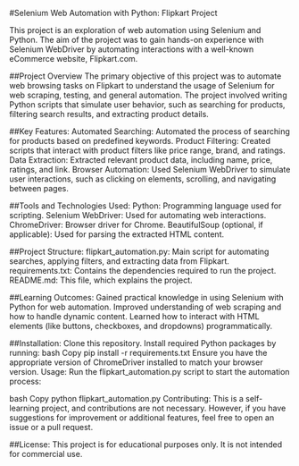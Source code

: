 #Selenium Web Automation with Python: Flipkart Project

This project is an exploration of web automation using Selenium and Python. The aim of the project was to gain hands-on experience with Selenium WebDriver by automating interactions with a well-known eCommerce website, Flipkart.com.

##Project Overview
The primary objective of this project was to automate web browsing tasks on Flipkart to understand the usage of Selenium for web scraping, testing, and general automation. The project involved writing Python scripts that simulate user behavior, such as searching for products, filtering search results, and extracting product details.

##Key Features:
Automated Searching: Automated the process of searching for products based on predefined keywords.
Product Filtering: Created scripts that interact with product filters like price range, brand, and ratings.
Data Extraction: Extracted relevant product data, including name, price, ratings, and link.
Browser Automation: Used Selenium WebDriver to simulate user interactions, such as clicking on elements, scrolling, and navigating between pages.

##Tools and Technologies Used:
Python: Programming language used for scripting.
Selenium WebDriver: Used for automating web interactions.
ChromeDriver: Browser driver for Chrome.
BeautifulSoup (optional, if applicable): Used for parsing the extracted HTML content.

##Project Structure:
flipkart_automation.py: Main script for automating searches, applying filters, and extracting data from Flipkart.
requirements.txt: Contains the dependencies required to run the project.
README.md: This file, which explains the project.

##Learning Outcomes:
Gained practical knowledge in using Selenium with Python for web automation.
Improved understanding of web scraping and how to handle dynamic content.
Learned how to interact with HTML elements (like buttons, checkboxes, and dropdowns) programmatically.

##Installation:
Clone this repository.
Install required Python packages by running:
bash
Copy
pip install -r requirements.txt
Ensure you have the appropriate version of ChromeDriver installed to match your browser version.
Usage:
Run the flipkart_automation.py script to start the automation process:

bash
Copy
python flipkart_automation.py
Contributing:
This is a self-learning project, and contributions are not necessary. However, if you have suggestions for improvement or additional features, feel free to open an issue or a pull request.

##License:
This project is for educational purposes only. It is not intended for commercial use.
